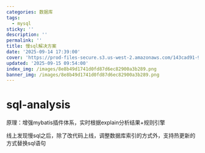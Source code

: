 ```yaml
---
categories: 数据库
tags:
  - mysql
sticky: ''
description: ''
permalink: ''
title: 慢sql解决方案
date: '2025-09-14 17:39:00'
cover: 'https://prod-files-secure.s3.us-west-2.amazonaws.com/143cad91-961b-48b0-82dc-78fbb6eb5abe/c46ad6c9-c687-4bd8-843b-bfedb8d1eb44/wallhaven-1p71gg.png?X-Amz-Algorithm=AWS4-HMAC-SHA256&X-Amz-Content-Sha256=UNSIGNED-PAYLOAD&X-Amz-Credential=ASIAZI2LB4664PCZAVSO%2F20250915%2Fus-west-2%2Fs3%2Faws4_request&X-Amz-Date=20250915T081019Z&X-Amz-Expires=3600&X-Amz-Security-Token=IQoJb3JpZ2luX2VjEPf%2F%2F%2F%2F%2F%2F%2F%2F%2F%2FwEaCXVzLXdlc3QtMiJGMEQCID4X%2BZTKiResaPMurPKYsx7XqPpWnBqj1%2B4VEej2a%2FdsAiBd1ta3zo%2B1VLdXbIRpumxrhAjKGOopcEI%2Bp3Hh%2F6qDzir%2FAwhvEAAaDDYzNzQyMzE4MzgwNSIM6nGuRe4WO9D59n4WKtwDPSCDdep1nYnjAmGlFw%2Flm9ECrbMUC%2BOZLDhE1%2Bwxk5OW0nt1%2FhU1HhMH%2BooWAZrndgKEs3PoQZruAHZ%2BE9vPTYxbf4L%2B5Glx3cRWANzMeDurEQYQOYhZkjH56hjXDujwWvK%2FvWv5QLWBcHFsIKE5cCA9xkE9jAbUOByILvA3ttoPrgpBWncagi%2BEQlbvqGaLcAAjDn%2Bokq0kq5bjKFbHKFZqEszZlYTnDC6lGV3bl4oPoZsC%2FCkz5gTFHWVTP96qSMeIQHvRZo48y35LcWu8LqhHmWEBrfJezLW%2FWBqsUlrVZTPdA9wOmYBWJTHsWTDABG%2BTPNIvqPycPZeMrtlf7HgS8ELcHvGF9%2BmA%2BunTK2xYIkOduoX6dgNvslx6madqRypyYrK26MOxenbxZwGNPkLWJQlp5Dt0jQhO%2FiQEltuOqglvJgeudxZVD9V7Lq%2BbSuDmCCsqxhMTnFr29gkEXaBPXfsDzZShc9N1%2FiggfPUtun0Py24E890fFTCYitFHff2bv0nhY8dKy15D23yZtjc%2FC%2FbBOB%2B0%2BTgHfsR4wQUut6AcMmTemKEuPnDScEAoIGwsp0fpAk0oxi28XSHZy%2BkzyROmA%2F297%2FhDqD%2BhdLrxfkWP7KYhSnEK8q8wp9%2BexgY6pgGDPTINTNBTpMq7e0VDZ9NxQThBVNK3o1XJmt0HSeMDCWmmV1vGbeJ%2BKSvtKAV62JrgYAqfP6kcCsooOMwvXlD4iSHws77GYquljZB7SfAYDG92qrWlpr8RMQ1qWlhFxH9ikAPVm1NX51rOv4bMU%2BDxfYXwVXlOnvca4%2BcwjEFABUoOz3ZnVp9t44yglT%2Bu6xEBHYamZeLeIHEPsyawJkbK9KOgDUoY&X-Amz-Signature=f8a198c5a5da846c7a093d5ddcced065e32048e86fd3d0a940f2ed33fd4d2423&X-Amz-SignedHeaders=host&x-amz-checksum-mode=ENABLED&x-id=GetObject'
updated: '2025-09-15 09:54:00'
index_img: /images/8e8b49d1741d0fd87d6ec82900a3b289.png
banner_img: /images/8e8b49d1741d0fd87d6ec82900a3b289.png
---
```


# sql-analysis


原理：增强mybatis插件体系，实时根据explain分析结果+规则引擎


线上发现慢sql之后，除了改代码上线，调整数据库索引的方式外，支持热更新的方式替换sql语句

